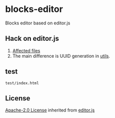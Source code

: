 # blocks-editor
Blocks editor based on editor.js

## Hack on editor.js
1. [Affected files](editor.js/hack/readme.md)
2. The main difference is UUID generation in [utils](editor.js/src/utils.ts).

## test
`test/index.html`

## License
[Apache-2.0 License](https://github.com/taurenshaman/blocks-editor/blob/main/LICENSE) inherited from [editor.js](https://github.com/codex-team/editor.js/blob/master/LICENSE)
